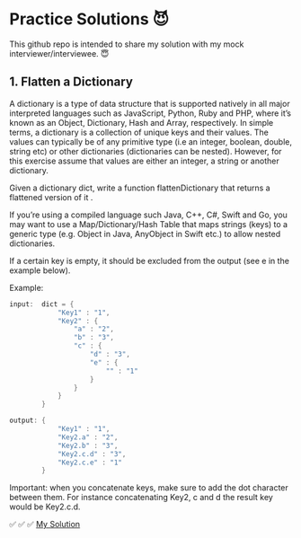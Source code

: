 # Practice Solutions :smiling_imp:

This github repo is intended to share my solution with my mock interviewer/interviewee. :innocent:

## 1. Flatten a Dictionary

A dictionary is a type of data structure that is supported natively in all major interpreted languages such as JavaScript, Python, Ruby and PHP, where it’s known as an Object, Dictionary, Hash and Array, respectively. In simple terms, a dictionary is a collection of unique keys and their values. The values can typically be of any primitive type (i.e an integer, boolean, double, string etc) or other dictionaries (dictionaries can be nested). However, for this exercise assume that values are either an integer, a string or another dictionary.

  Given a dictionary dict, write a function flattenDictionary that returns a flattened version of it .

  If you’re using a compiled language such Java, C++, C#, Swift and Go, you may want to use a Map/Dictionary/Hash Table that maps strings (keys) to a generic type (e.g. Object in    Java, AnyObject in Swift etc.) to allow nested dictionaries.

  If a certain key is empty, it should be excluded from the output (see e in the example below).

Example:

```Java
input:  dict = {
            "Key1" : "1",
            "Key2" : {
                "a" : "2",
                "b" : "3",
                "c" : {
                    "d" : "3",
                    "e" : {
                        "" : "1"
                    }
                }
            }
        }

output: {
            "Key1" : "1",
            "Key2.a" : "2",
            "Key2.b" : "3",
            "Key2.c.d" : "3",
            "Key2.c.e" : "1"
        }
```

Important: when you concatenate keys, make sure to add the dot character between them. For instance concatenating Key2, c and d the result key would be Key2.c.d.

:white_check_mark: :white_check_mark: :white_check_mark: [My Solution](flattenDictionary.java)
